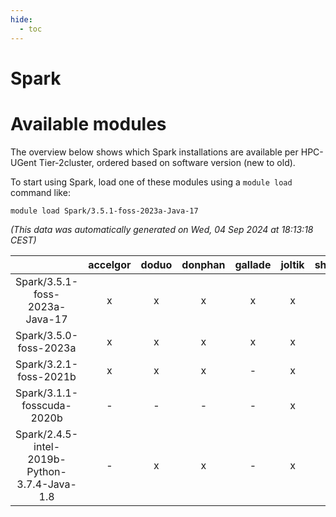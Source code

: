 ```yaml
---
hide:
  - toc
---
```


Spark
=====

# Available modules


The overview below shows which Spark installations are available per HPC-UGent Tier-2cluster, ordered based on software version (new to old).

To start using Spark, load one of these modules using a `module load` command like:

```shell
module load Spark/3.5.1-foss-2023a-Java-17
```

*(This data was automatically generated on Wed, 04 Sep 2024 at 18:13:18 CEST)*  

| |accelgor|doduo|donphan|gallade|joltik|shinx|skitty|
| :---: | :---: | :---: | :---: | :---: | :---: | :---: | :---: |
|Spark/3.5.1-foss-2023a-Java-17|x|x|x|x|x|-|x|
|Spark/3.5.0-foss-2023a|x|x|x|x|x|-|x|
|Spark/3.2.1-foss-2021b|x|x|x|-|x|-|x|
|Spark/3.1.1-fosscuda-2020b|-|-|-|-|x|-|-|
|Spark/2.4.5-intel-2019b-Python-3.7.4-Java-1.8|-|x|x|-|x|-|-|
